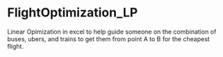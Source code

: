 # FlightOptimization_LP
Linear Opimization in excel to help guide someone on the combination of buses, ubers, and trains to get them from point A to B for the cheapest flight.
